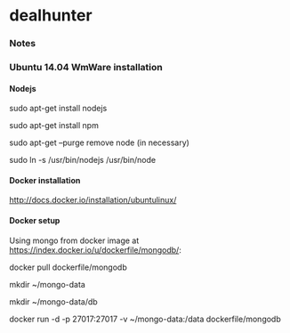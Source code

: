 dealhunter
==========

### Notes


### Ubuntu 14.04 WmWare installation

#### Nodejs
sudo apt-get install nodejs

sudo apt-get install npm

sudo apt-get –purge remove node (in necessary)

sudo ln -s /usr/bin/nodejs /usr/bin/node

#### Docker installation
http://docs.docker.io/installation/ubuntulinux/

#### Docker setup

Using mongo from docker image at https://index.docker.io/u/dockerfile/mongodb/:

docker pull dockerfile/mongodb


mkdir ~/mongo-data

mkdir ~/mongo-data/db

docker run -d -p 27017:27017 -v ~/mongo-data:/data dockerfile/mongodb
